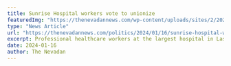 ```yaml
---
title: Sunrise Hospital workers vote to unionize
featuredImg: "https://thenevadannews.com/wp-content/uploads/sites/2/2024/01/IMG_4983-scaled.webp"
type: "News Article"
url: "https://thenevadannews.com/politics/2024/01/16/sunrise-hospital-workers-vote-to-unionize/"
excerpt: Professional healthcare workers at the largest hospital in Las Vegas voted last week to unionize, the latest in a surge of labor organizing  across the valley in recent months. Workers at Sunrise Hospital–including pharmacists, laboratory medical technologists, social workers, physical therapists, and speech language pathologists–voted 78% in favor of unionizing.
date: 2024-01-16
author: The Nevadan
---
```

